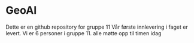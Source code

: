 # GeoAI
Dette er en github repository for gruppe 11
Vår første innlevering i faget er levert.
Vi er 6 personer i gruppe 11.
alle møtte opp til timen idag

